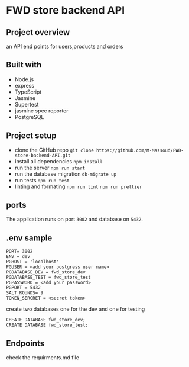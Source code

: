# FWD store backend API

## Project overview

an API end points for users,products and orders

## Built with
- Node.js
- express
- TypeScript
- Jasmine
- Supertest
- jasmine spec reporter
- PostgreSQL

## Project setup
- clone the GitHub repo
`git clone https://github.com/M-Massoud/FWD-store-backend-API.git`
- install all dependencies 
`npm install `
- run the server
`npm run start`
- run the database migration 
`db-migrate up`
- run tests
`npm run test`
- linting and formating
`npm run lint`
`npm run prettier`

## ports
The application runs on port `3002` and database on `5432`.


## .env sample
```
PORT= 3002
ENV = dev
PGHOST = 'localhost'
PGUSER = <add your postgress user name>
PGDATABASE_DEV = fwd_store_dev
PGDATABASE_TEST = fwd_store_test
PGPASSWORD = <add your password>
PGPORT = 5432
SALT_ROUNDS= 9
TOKEN_SERCRET = <secret token>
```
create two databases one for the dev and one for testing 
```
CREATE DATABASE fwd_store_dev;
CREATE DATABASE fwd_store_test;
```

## Endpoints
check the requirments.md file

